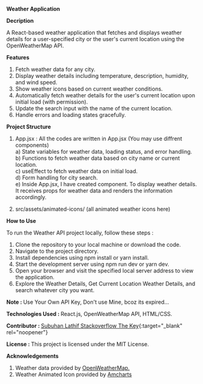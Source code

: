 <b>Weather Application</b>

<b>Decription</b>

A React-based weather application that fetches and displays weather details for a user-specified city or the user's current location using the OpenWeatherMap API.

<b>Features</b>

1) Fetch weather data for any city.
2) Display weather details including temperature, description, humidity, and wind speed.
3) Show weather icons based on current weather conditions.
4) Automatically fetch weather details for the user's current location upon initial load (with permission).
5) Update the search input with the name of the current location.
6) Handle errors and loading states gracefully.

<b>Project Structure</b>

   1) App.jsx : All the codes are written in App.jsx (You may use diffrent components)<br/>
      a) State variables for weather data, loading status, and error handling.<br/>
      b) Functions to fetch weather data based on city name or current location.<br/>
      c) useEffect to fetch weather data on initial load.<br/>
      d) Form handling for city search.<br/>
      e) Inside App.jsx, I have created <WeatherDetails/> component. To display weather details. It receives props for weather data and 
         renders the information accordingly.

   2) src/assets/animated-icons/ (all animated weather icons here)


  
<b>How to Use</b>

To run the Weather API project locally, follow these steps :

1) Clone the repository to your local machine or download the code.
2) Navigate to the project directory.
3) Install dependencies using npm install or yarn install.
4) Start the development server using npm run dev or yarn dev.
5) Open your browser and visit the specified local server address to view the application.
6) Explore the Weather Details, Get Current Location Weather Details, and search whatever city you want.

<b>Note : </b> Use Your Own API Key, Don't use Mine, bcoz its expired...

<b>Technologies Used : </b> React.js, OpenWeatherMap API, HTML/CSS.

<b>Contributor : </b> <a href="https://subuhanbca.netlify.app/" target="_blank">Subuhan Lathif </a>
[Stackoverflow The Key](https://stackoverflow.blog/2021/03/31/the-key-copy-paste/){:target="_blank" rel="noopener"}

<b>License : </b> This project is licensed under the MIT License.

<b>Acknowledgements</b>

1) Weather data provided by <a href="https://openweathermap.org/" target="_blank">OpenWeatherMap.</a>
2) Weather Animated Icon provided by <a href="https://www.amcharts.com/free-animated-svg-weather-icons/" target="_blank">Amcharts</a>
